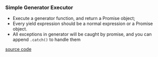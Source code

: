 ### Simple Generator Executor

* Execute a generator function, and return a Promise object;
* Every yield expression should be a normal expression or a Promise object.
* All exceptions in generator will be caught by promise, and you can append `.catch()` to handle them

[source code](executor_promise.js)
